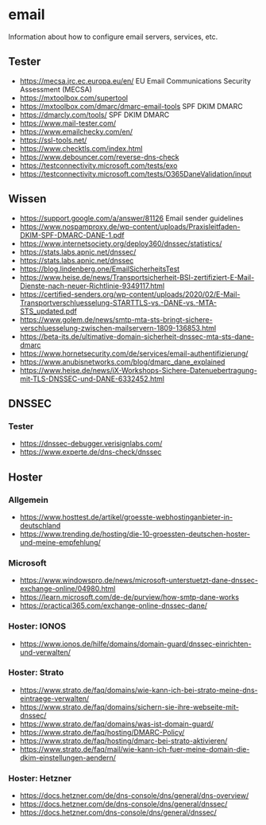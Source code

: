 # email
Information about how to configure email servers, services, etc.

## Tester
- https://mecsa.jrc.ec.europa.eu/en/ EU Email Communications Security Assessment (MECSA)
- https://mxtoolbox.com/supertool
- https://mxtoolbox.com/dmarc/dmarc-email-tools SPF DKIM DMARC
- https://dmarcly.com/tools/ SPF DKIM DMARC
- https://www.mail-tester.com/
- https://www.emailchecky.com/en/
- https://ssl-tools.net/
- https://www.checktls.com/index.html
- https://www.debouncer.com/reverse-dns-check
- https://testconnectivity.microsoft.com/tests/exo
- https://testconnectivity.microsoft.com/tests/O365DaneValidation/input

## Wissen
- https://support.google.com/a/answer/81126 Email sender guidelines
- https://www.nospamproxy.de/wp-content/uploads/Praxisleitfaden-DKIM-SPF-DMARC-DANE-1.pdf
- https://www.internetsociety.org/deploy360/dnssec/statistics/
- https://stats.labs.apnic.net/dnssec/
- https://stats.labs.apnic.net/dnssec
- https://blog.lindenberg.one/EmailSicherheitsTest
- https://www.heise.de/news/Transportsicherheit-BSI-zertifiziert-E-Mail-Dienste-nach-neuer-Richtlinie-9349117.html
- https://certified-senders.org/wp-content/uploads/2020/02/E-Mail-Transportverschluesselung-STARTTLS-vs.-DANE-vs.-MTA-STS_updated.pdf
- https://www.golem.de/news/smtp-mta-sts-bringt-sichere-verschluesselung-zwischen-mailservern-1809-136853.html
- https://beta-its.de/ultimative-domain-sicherheit-dnssec-mta-sts-dane-dmarc
- https://www.hornetsecurity.com/de/services/email-authentifizierung/
- https://www.anubisnetworks.com/blog/dmarc_dane_explained
- https://www.heise.de/news/iX-Workshops-Sichere-Datenuebertragung-mit-TLS-DNSSEC-und-DANE-6332452.html

## DNSSEC
### Tester
- https://dnssec-debugger.verisignlabs.com/
- https://www.experte.de/dns-check/dnssec

## Hoster
### Allgemein
- https://www.hosttest.de/artikel/groesste-webhostinganbieter-in-deutschland
- https://www.trending.de/hosting/die-10-groessten-deutschen-hoster-und-meine-empfehlung/

### Microsoft
- https://www.windowspro.de/news/microsoft-unterstuetzt-dane-dnssec-exchange-online/04980.html
- https://learn.microsoft.com/de-de/purview/how-smtp-dane-works
- https://practical365.com/exchange-online-dnssec-dane/

### Hoster: IONOS
- https://www.ionos.de/hilfe/domains/domain-guard/dnssec-einrichten-und-verwalten/

### Hoster: Strato
- https://www.strato.de/faq/domains/wie-kann-ich-bei-strato-meine-dns-eintraege-verwalten/
- https://www.strato.de/faq/domains/sichern-sie-ihre-webseite-mit-dnssec/
- https://www.strato.de/faq/domains/was-ist-domain-guard/
- https://www.strato.de/faq/hosting/DMARC-Policy/
- https://www.strato.de/faq/hosting/dmarc-bei-strato-aktivieren/
- https://www.strato.de/faq/mail/wie-kann-ich-fuer-meine-domain-die-dkim-einstellungen-aendern/

### Hoster: Hetzner
- https://docs.hetzner.com/de/dns-console/dns/general/dns-overview/
- https://docs.hetzner.com/de/dns-console/dns/general/dnssec/
- https://docs.hetzner.com/dns-console/dns/general/dnssec/
